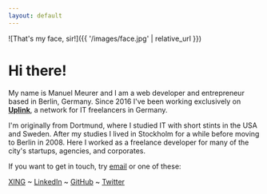 ```yaml
---
layout: default
---
```


![That's my face, sir!]({{ '/images/face.jpg' | relative_url }})

# Hi there!

My name is Manuel Meurer and I am a web developer and entrepreneur based in Berlin, Germany. Since 2016 I've been working exclusively on **[Uplink](https://uplink.tech/)**, a network for IT freelancers in Germany.

I'm originally from Dortmund, where I studied IT with short stints in the USA and Sweden. After my studies I lived in Stockholm for a while before moving to Berlin in 2008. Here I worked as a freelance developer for many of the city's startups, agencies, and corporates.

If you want to get in touch, try [email](mailto:manuel@meurer.io) or one of these:

[XING](https://www.xing.com/profile/Manuel_Meurer)
\~
[LinkedIn](https://www.linkedin.com/in/manuelmeurer)
\~
[GitHub](https://github.com/manuelmeurer)
\~
[Twitter](https://twitter.com/manume)
